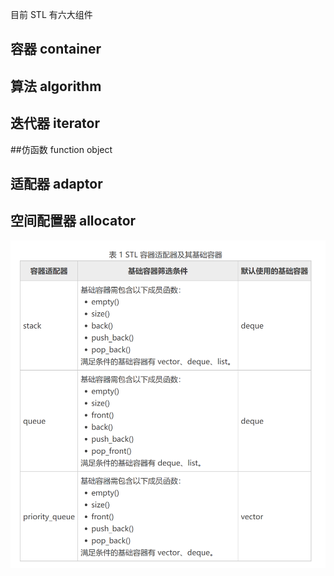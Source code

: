 目前 STL 有六大组件

##  容器 container
## 算法 algorithm
## 迭代器 iterator
##仿函数 function object

## 适配器 adaptor
## 空间配置器 allocator


![img.png](img.png)